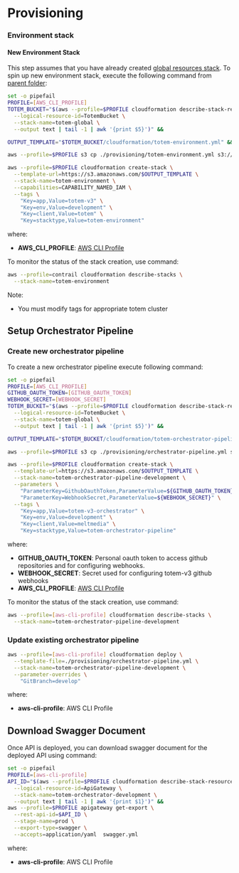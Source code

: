 # Provisioning

### Environment stack

#### New Environment Stack
This step assumes that you have already created [global resources stack](./global-resources-stack).
To spin up new environment stack, execute the following command from [parent folder](..): 


```bash
set -o pipefail
PROFILE=[AWS_CLI_PROFILE]
TOTEM_BUCKET="$(aws --profile=$PROFILE cloudformation describe-stack-resource \
  --logical-resource-id=TotemBucket \
  --stack-name=totem-global \
  --output text | tail -1 | awk '{print $5}')" &&

OUTPUT_TEMPLATE="$TOTEM_BUCKET/cloudformation/totem-environment.yml" && 

aws --profile=$PROFILE s3 cp ./provisioning/totem-environment.yml s3://$OUTPUT_TEMPLATE &&

aws --profile=$PROFILE cloudformation create-stack \
  --template-url=https://s3.amazonaws.com/$OUTPUT_TEMPLATE \
  --stack-name=totem-environment \
  --capabilities=CAPABILITY_NAMED_IAM \
  --tags \
    "Key=app,Value=totem-v3" \
    "Key=env,Value=development" \
    "Key=client,Value=totem" \
    "Key=stacktype,Value=totem-environment"
```

where:
- **AWS_CLI_PROFILE**: [AWS CLI Profile](http://docs.aws.amazon.com/cli/latest/userguide/cli-multiple-profiles.html)


To monitor the status of the stack creation, use command:

```bash
aws --profile=contrail cloudformation describe-stacks \
  --stack-name=totem-environment  
```

Note:
- You must modify tags for appropriate totem cluster

## Setup Orchestrator Pipeline

### Create new orchestrator pipeline

To create a new orchestrator pipeline execute following command: 

```bash
set -o pipefail
PROFILE=[AWS_CLI_PROFILE]
GITHUB_OAUTH_TOKEN=[GITHUB_OAUTH_TOKEN]
WEBHOOK_SECRET=[WEBHOOK_SECRET]
TOTEM_BUCKET="$(aws --profile=$PROFILE cloudformation describe-stack-resource \
  --logical-resource-id=TotemBucket \
  --stack-name=totem-global \
  --output text | tail -1 | awk '{print $5}')" &&

OUTPUT_TEMPLATE="$TOTEM_BUCKET/cloudformation/totem-orchestrator-pipeline-development.yml" && 

aws --profile=$PROFILE s3 cp ./provisioning/orchestrator-pipeline.yml s3://$OUTPUT_TEMPLATE &&

aws --profile=$PROFILE cloudformation create-stack \
  --template-url=https://s3.amazonaws.com/$OUTPUT_TEMPLATE \
  --stack-name=totem-orchestrator-pipeline-development \
  --parameters \
    "ParameterKey=GithubOauthToken,ParameterValue=${GITHUB_OAUTH_TOKEN}" \
    "ParameterKey=WebhookSecret,ParameterValue=${WEBHOOK_SECRET}" \
  --tags \
    "Key=app,Value=totem-v3-orchestrator" \
    "Key=env,Value=development" \
    "Key=client,Value=meltmedia" \
    "Key=stacktype,Value=totem-orchestrator-pipeline"
```
where:
- **GITHUB_OAUTH_TOKEN**: Personal oauth token to access github repositories and for configuring webhooks.
- **WEBHOOK_SECRET**: Secret used for configuring totem-v3 github webhooks
- **AWS_CLI_PROFILE**: [AWS CLI Profile](http://docs.aws.amazon.com/cli/latest/userguide/cli-multiple-profiles.html)

To monitor the status of the stack creation, use command:

```bash
aws --profile=[aws-cli-profile] cloudformation describe-stacks \
  --stack-name=totem-orchestrator-pipeline-development
```

### Update existing orchestrator pipeline

```bash
aws --profile=[aws-cli-profile] cloudformation deploy \
  --template-file=./provisioning/orchestrator-pipeline.yml \
  --stack-name=totem-orchestrator-pipeline-development \
  --parameter-overrides \
    "GitBranch=develop"
```

where:
- **aws-cli-profile**: AWS CLI Profile


## Download Swagger Document

Once API is deployed, you can download swagger document for the deployed API using command:

```bash
set -o pipefail
PROFILE=[aws-cli-profile]
API_ID="$(aws --profile=$PROFILE cloudformation describe-stack-resource \
  --logical-resource-id=ApiGateway \
  --stack-name=totem-orchestrator-development \
  --output text | tail -1 | awk '{print $1}')" &&
aws --profile=$PROFILE apigateway get-export \
  --rest-api-id=$API_ID \
  --stage-name=prod \
  --export-type=swagger \
  --accepts=application/yaml  swagger.yml
```

where:
- **aws-cli-profile**: AWS CLI Profile
